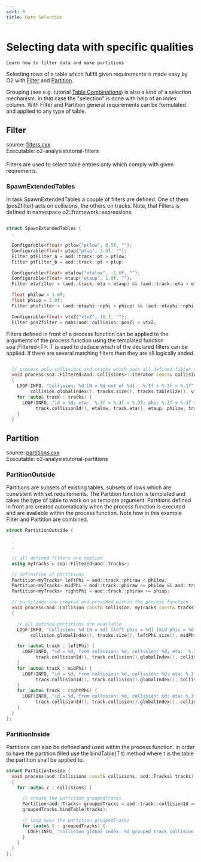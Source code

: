 ```yaml
---
sort: 8
title: Data Selection
---
```


# Selecting data with specific qualities

```goal
Learn how to filter data and make partitions

```

Selecting rows of a table which fullfil given requirements is made easy by O2 with [Filter](#filter) and [Partition](#partition).

Grouping (see e.g. tutorial [Table Combinations](tableCombinations.md)) is also a kind of a selection mechanism. In that case the "selection" is done with help of an index column. With Filter and Partition general requirements can be formulated and applied to any type of table.

<a name="filter"></a>

## Filter

<div style="margin-bottom:5mm">
  source: <a href="https://github.com/AliceO2Group/O2Physics/blob/master/Tutorials/src/filters.cxx" target="_blank">filters.cxx</a><br>
  Executable: o2-analysistutorial-filters
</div>

Filters are used to select table entries only which comply with given reqirements.

<a name="spawnextendedtables"></a>

### SpawnExtendedTables

In task SpawnExtendedTables a couple of filters are defined. One of them (posZfilter) acts on collisions, the others on tracks. Note, that Filters is defined in namespace o2::framework::expressions.

```cpp

struct SpawnExtendedTables {
  .
  .
  Configurable<float> ptlow{"ptlow", 0.5f, ""};
  Configurable<float> ptup{"ptup", 2.0f, ""};
  Filter ptFilter_a = aod::track::pt > ptlow;
  Filter ptFilter_b = aod::track::pt < ptup;

  Configurable<float> etalow{"etalow", -1.0f, ""};
  Configurable<float> etaup{"etaup", 1.0f, ""};
  Filter etafilter = (aod::track::eta < etaup) && (aod::track::eta > etalow);

  float philow = 1.0f;
  float phiup = 2.0f;
  Filter phifilter = (aod::etaphi::nphi < phiup) && (aod::etaphi::nphi > philow);

  Configurable<float> vtxZ{"vtxZ", 10.f, ""};
  Filter posZfilter = nabs(aod::collision::posZ) < vtxZ;

```

Filters defined in front of a process function can be applied to the arguments of the process function using the templated function soa::Filtered&lt;T&gt;. T is used to deduce which of the declared filters can be applied. If there are several matching filters then they are all logically anded.

```cpp

  // process only collisions and tracks which pass all defined filter criteria
  void process(soa::Filtered<aod::Collisions>::iterator const& collision, soa::Filtered<soa::Join<aod::Tracks, aod::TPhi>> const& tracks)
  {
    LOGF(INFO, "Collision: %d [N = %d out of %d], -%.1f < %.3f < %.1f",
         collision.globalIndex(), tracks.size(), tracks.tableSize(), vtxZ, collision.posZ(), vtxZ);
    for (auto& track : tracks) {
      LOGF(INFO, "id = %d; eta:  %.3f < %.3f < %.3f; phi: %.3f < %.3f < %.3f; pt: %.3f < %.3f < %.3f",
           track.collisionId(), etalow, track.eta(), etaup, philow, track.nphi(), phiup, ptlow, track.pt(), ptup);
    }
  }

```

<a name="partition"></a>

## Partition

<div style="margin-bottom:5mm">
  source: <a href="https://github.com/AliceO2Group/O2Physics/blob/master/Tutorials/src/partitions.cxx" target="_blank">partitions.cxx</a><br>
  Executable: o2-analysistutorial-partitions
</div>

<a name="partitionoutside"></a>

### PartitionOutside

Partitions are subsets of existing tables, subsets of rows which are consistent
with set requirements. The Partition function is templated and takes the type of
table to work on as template argument. Partitions defined in front are created
automatically when the process function is executed and are available within
the process function. Note how in this example Filter and Partition are
combined.

```cpp
struct PartitionOutside {
  .
  .
  .

  // all defined filters are applied
  using myTracks = soa::Filtered<aod::Tracks>;

  // definition of partitions
  Partition<myTracks> leftPhi = aod::track::phiraw < philow;
  Partition<myTracks> midPhi = aod::track::phiraw >= philow && aod::track::phiraw < phiup;
  Partition<myTracks> rightPhi = aod::track::phiraw >= phiup;

  // partitions are created and provided within the process function
  void process(aod::Collision const& collision, myTracks const& tracks)
  {

    // all defined partitions are available
    LOGF(INFO, "Collision: %d [N = %d] [left phis = %d] [mid phis = %d] [right phis = %d]",
         collision.globalIndex(), tracks.size(), leftPhi.size(), midPhi.size(), rightPhi.size());

    for (auto& track : leftPhi) {
      LOGF(INFO, "id = %d, from collision: %d, collision: %d; eta:  %.3f < %.3f < %.3f; phi: %.3f < %.3f; pt: %.3f < %.3f < %.3f",
           track.collisionId(), track.collision().globalIndex(), collision.globalIndex(), (float)etalow, track.eta(), (float)etaup, track.phiraw(), (float)philow, (float)ptlow, track.pt(), (float)ptup);
    }
    for (auto& track : midPhi) {
      LOGF(INFO, "id = %d, from collision: %d, collision: %d; eta: %.3f < %.3f < %.3f; phi: %.3f <= %.3f < %.3f; pt: %.3f < %.3f < %.3f",
           track.collisionId(), track.collision().globalIndex(), collision.globalIndex(), (float)etalow, track.eta(), (float)etaup, (float)philow, track.phiraw(), (float)phiup, (float)ptlow, track.pt(), (float)ptup);
    }
    for (auto& track : rightPhi) {
      LOGF(INFO, "id = %d, from collision: %d, collision: %d; eta: %.3f < %.3f < %.3f; phi: %.3f < %.3f; pt: %.3f < %.3f < %.3f",
           track.collisionId(), track.collision().globalIndex(), collision.globalIndex(), (float)etalow, track.eta(), (float)etaup, (float)phiup, track.phiraw(), (float)ptlow, track.pt(), (float)ptup);
    }
  }
};

```

<a name="partitioninside"></a>

### PartitionInside

Partitions can also be defined and used within the process function. in order to
have the partition filled use the bindTable(T t) method where t is the table the
partition shall be applied to.

```cpp
struct PartitionInside {
  void process(aod::Collisions const& collisions, aod::Tracks& tracks)
  {
    for (auto& c : collisions) {

      // create the partition groupedTracks
      Partition<aod::Tracks> groupedTracks = aod::track::collisionId == c.globalIndex();
      groupedTracks.bindTable(tracks);

      // loop over the partition groupedTracks
      for (auto& t : groupedTracks) {
        LOGF(INFO, "collision global index: %d grouped track collision id: %d", c.globalIndex(), t.collisionId());
      }
    }
  }
};

```
